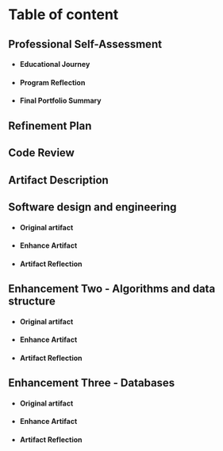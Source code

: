 # Table of content
## Professional Self-Assessment
*   #### Educational Journey
*   #### Program Reflection
*   #### Final Portfolio Summary
## Refinement Plan
## Code Review
## Artifact Description
## Software design and engineering
*   #### Original artifact
*   #### Enhance Artifact
*   #### Artifact Reflection
## Enhancement Two - Algorithms and data structure 
*   #### Original artifact
*   #### Enhance Artifact
*   #### Artifact Reflection
## Enhancement Three - Databases              
*   #### Original artifact
*   #### Enhance Artifact
*   #### Artifact Reflection
